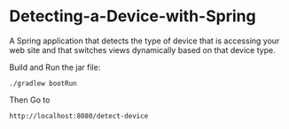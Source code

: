 # Detecting-a-Device-with-Spring
A Spring application that detects the type of device that is accessing your web site and that switches views dynamically based on that device type.

Build and Run the jar file:

    ./gradlew bootRun

Then Go to 

    http://localhost:8080/detect-device
